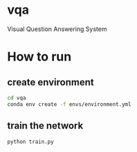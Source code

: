 # vqa
Visual Question Answering System

# How to run

## create environment

```bash
cd vqa
conda env create -f envs/environment.yml
```

## train the network

```
python train.py
```
